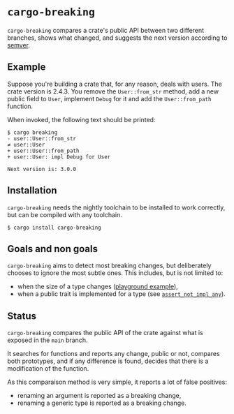 # `cargo-breaking`

`cargo-breaking` compares a crate's public API between two different branches,
shows what changed, and suggests the next version according to [semver][semver].


## Example

Suppose you're building a crate that, for any reason, deals with users. The
crate version is 2.4.3. You remove the `User::from_str` method, add a new public
field to `User`, implement `Debug` for it and add the `User::from_path`
function.

When invoked, the following text should be printed:

```
$ cargo breaking
- user::User::from_str
≠ user::User
+ user::User::from_path
+ user::User: impl Debug for User

Next version is: 3.0.0
```

## Installation

`cargo-breaking` needs the nightly toolchain to be installed to work correctly,
but can be compiled with any toolchain.

```
$ cargo install cargo-breaking
```

## Goals and non goals

`cargo-breaking` aims to detect most breaking changes, but deliberately chooses
to ignore the most subtle ones. This includes, but is not limited to:
  - when the size of a type changes ([playground example][add-field-pg]),
  - when a public trait is implemented for a type (see
  [`assert_not_impl_any`][ania]).

## Status

`cargo-breaking` compares the public API of the crate against what is exposed in
the `main` branch.

It searches for functions and reports any change, public or not, compares both
prototypes, and if any difference is found, decides that there is a modification
of the function.

As this comparaison method is very simple, it reports a lot of false positives:
  - renaming an argument is reported as a breaking change,
  - renaming a generic type is reported as a breaking change.

[semver]: https://semver.org/
[add-field-pg]: https://play.rust-lang.org/?version=stable&mode=debug&edition=2018&gist=492a1727404d1f8d199962c639454f44
[ania]: https://docs.rs/static_assertions/1.1.0/static_assertions/macro.assert_not_impl_any.html

